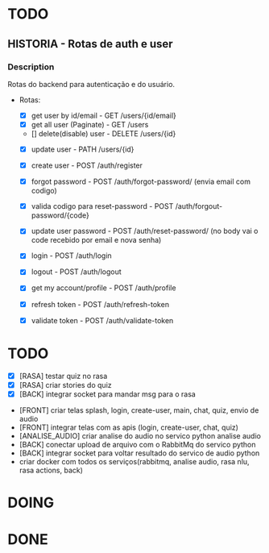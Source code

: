 # TODO

## HISTORIA - Rotas de auth e user

### Description

Rotas do backend para autenticação e do usuário.

- Rotas:

  - [x] get user by id/email - GET /users/{id/email}
  - [x] get all user (Paginate) - GET /users
  - [] delete(disable) user - DELETE /users/{id}
  - [x] update user - PATH /users/{id}

  - [x] create user - POST /auth/register

  - [x] forgot password - POST /auth/forgot-password/
    (envia email com codigo)
  - [x] valida codigo para reset-password - POST /auth/forgout-password/{code}
  - [x] update user password - POST /auth/reset-password/
    (no body vai o code recebido por email e nova senha)

  - [x] login - POST /auth/login
  - [x] logout - POST /auth/logout
  - [x] get my account/profile - POST /auth/profile
  - [x] refresh token - POST /auth/refresh-token
  - [x] validate token - POST /auth/validate-token
# TODO
- [X] [RASA] testar quiz no rasa
- [X] [RASA] criar stories do quiz
- [X] [BACK] integrar socket para mandar msg para o rasa
- [FRONT] criar telas splash, login, create-user, main, chat, quiz, envio de audio
- [FRONT] integrar telas com as apis (login, create-user, chat, quiz)
- [ANALISE_AUDIO] criar analise do audio no servico python analise audio
- [BACK] conectar upload de arquivo com o RabbitMq do servico python
- [BACK] integrar socket para voltar resultado do servico de audio python
- criar docker com todos os serviços(rabbitmq, analise audio, rasa nlu, rasa actions, back)

# DOING

# DONE

